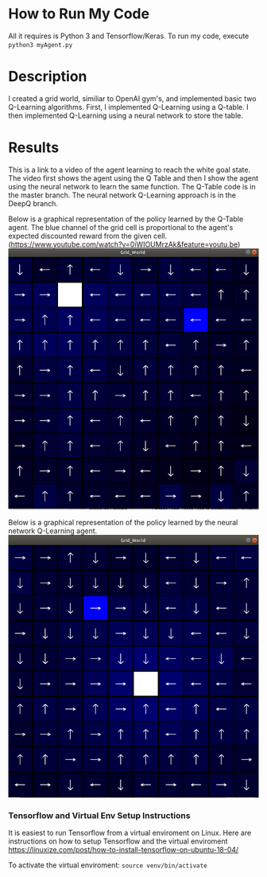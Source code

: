 # How to Run My Code
All it requires is Python 3 and Tensorflow/Keras. To run my code, execute ```python3 myAgent.py```

# Description
I created a grid world, similiar to OpenAI gym's, and implemented basic two Q-Learning algorithms. First, I implemented Q-Learning using a Q-table. I then implemented Q-Learning using a neural network to store the table.

# Results
This is a link to a video of the agent learning to reach the white goal state. The video first shows the agent using the Q Table and then I show the agent using the neural network to learn the same function. The Q-Table code is in the master branch. The neural network Q-Learning approach is in the DeepQ branch.

Below is a graphical representation of the policy learned by the Q-Table agent. The blue channel of the grid cell is proportional to the agent's expected discounted reward from the given cell. (https://www.youtube.com/watch?v=0iWIOUMrzAk&feature=youtu.be)
[![](images/Q_Table_T2.png)](https://www.youtube.com/watch?v=0iWIOUMrzAk&feature=youtu.be "Q-Learning in GridWorld")

Below is a graphical representation of the policy learned by the neural network Q-Learning agent. 
[![](https://github.com/PeterJochem/Grid_World_RL/blob/master/NN_Large.png)](https://github.com/PeterJochem/Grid_World_RL/blob/master/NN_Large.png "Neural Network Q-Learning in GridWorld")

### Tensorflow and Virtual Env Setup Instructions
It is easiest to run Tensorflow from a virtual enviroment on Linux. Here are instructions on how to setup Tensorflow and the virtual enviroment
https://linuxize.com/post/how-to-install-tensorflow-on-ubuntu-18-04/

To activate the virtual enviroment:  ```source venv/bin/activate```



